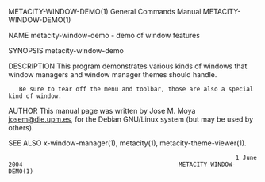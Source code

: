 METACITY-WINDOW-DEMO(1)                                       General Commands Manual                                      METACITY-WINDOW-DEMO(1)

NAME
       metacity-window-demo - demo of window features

SYNOPSIS
       metacity-window-demo

DESCRIPTION
       This program demonstrates various kinds of windows that window managers and window manager themes should handle.

       Be sure to tear off the menu and toolbar, those are also a special kind of window.

AUTHOR
       This manual page was written by Jose M. Moya <josem@die.upm.es>, for the Debian  GNU/Linux system (but may be used by others).

SEE ALSO
       x-window-manager(1), metacity(1), metacity-theme-viewer(1).

                                                                    1 June 2004                                            METACITY-WINDOW-DEMO(1)
